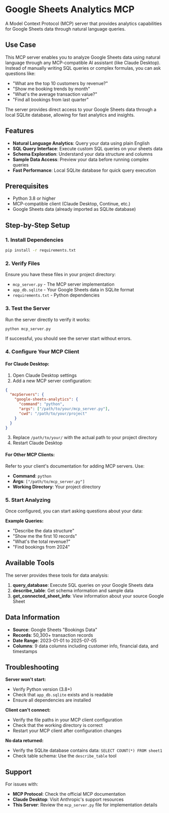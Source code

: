 # Google Sheets Analytics MCP

A Model Context Protocol (MCP) server that provides analytics capabilities for Google Sheets data through natural language queries.

## Use Case

This MCP server enables you to analyze Google Sheets data using natural language through any MCP-compatible AI assistant (like Claude Desktop). Instead of manually writing SQL queries or complex formulas, you can ask questions like:

- "What are the top 10 customers by revenue?"
- "Show me booking trends by month"
- "What's the average transaction value?"
- "Find all bookings from last quarter"

The server provides direct access to your Google Sheets data through a local SQLite database, allowing for fast analytics and insights.

## Features

- **Natural Language Analytics**: Query your data using plain English
- **SQL Query Interface**: Execute custom SQL queries on your sheets data
- **Schema Exploration**: Understand your data structure and columns
- **Sample Data Access**: Preview your data before running complex queries
- **Fast Performance**: Local SQLite database for quick query execution

## Prerequisites

- Python 3.8 or higher
- MCP-compatible client (Claude Desktop, Continue, etc.)
- Google Sheets data (already imported as SQLite database)

## Step-by-Step Setup

### 1. Install Dependencies

```bash
pip install -r requirements.txt
```

### 2. Verify Files

Ensure you have these files in your project directory:
- `mcp_server.py` - The MCP server implementation
- `app_db.sqlite` - Your Google Sheets data in SQLite format
- `requirements.txt` - Python dependencies

### 3. Test the Server

Run the server directly to verify it works:

```bash
python mcp_server.py
```

If successful, you should see the server start without errors.

### 4. Configure Your MCP Client

#### For Claude Desktop:

1. Open Claude Desktop settings
2. Add a new MCP server configuration:

```json
{
  "mcpServers": {
    "google-sheets-analytics": {
      "command": "python",
      "args": ["/path/to/your/mcp_server.py"],
      "cwd": "/path/to/your/project"
    }
  }
}
```

3. Replace `/path/to/your/` with the actual path to your project directory
4. Restart Claude Desktop

#### For Other MCP Clients:

Refer to your client's documentation for adding MCP servers. Use:
- **Command**: `python`
- **Args**: `["/path/to/mcp_server.py"]`
- **Working Directory**: Your project directory

### 5. Start Analyzing

Once configured, you can start asking questions about your data:

**Example Queries:**
- "Describe the data structure"
- "Show me the first 10 records"
- "What's the total revenue?"
- "Find bookings from 2024"

## Available Tools

The server provides these tools for data analysis:

1. **query_database**: Execute SQL queries on your Google Sheets data
2. **describe_table**: Get schema information and sample data
3. **get_connected_sheet_info**: View information about your source Google Sheet

## Data Information

- **Source**: Google Sheets "Bookings Data"
- **Records**: 50,300+ transaction records
- **Date Range**: 2023-01-01 to 2025-07-05
- **Columns**: 9 data columns including customer info, financial data, and timestamps

## Troubleshooting

**Server won't start:**
- Verify Python version (3.8+)
- Check that `app_db.sqlite` exists and is readable
- Ensure all dependencies are installed

**Client can't connect:**
- Verify the file paths in your MCP client configuration
- Check that the working directory is correct
- Restart your MCP client after configuration changes

**No data returned:**
- Verify the SQLite database contains data: `SELECT COUNT(*) FROM sheet1`
- Check table schema: Use the `describe_table` tool

## Support

For issues with:
- **MCP Protocol**: Check the official MCP documentation
- **Claude Desktop**: Visit Anthropic's support resources
- **This Server**: Review the `mcp_server.py` file for implementation details